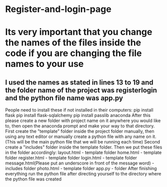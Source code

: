 # Register-and-login-page
# Its very important that you change the names of the files inside the code if you are changing the file names to your use
## I used the names as stated in lines 13 to 19 and the folder name of the project was registerlogin and the python file name was app.py
People need to install these if not installed in their computers:
  pip install flask
  pip install flask-sqlalchemy
  pip install passlib
  anaconda
  After this please create a new folder with project name on it anywhere you would like to, then open the anaconda prompt and make your way to that directory.
  First create the "template" folder inside the project folder manually, then using any text editor or manually create a python file with any name on it. (This will be the main python file that we will be running each time)
  Second create a "includes" folder inside the template folder.
  Then we put these files in the folder accordingly:
        layout.html - template folder
        home.html - template folder
        register.html - template folder
        login.html - template folder
        message.html(Please put an underscore in front of the message word) - includes folder
        photo.html - template folder
        app.py - <projectname> folder
   After finishing everything run the python file after directing yourself to the directory where the python file was created
        
